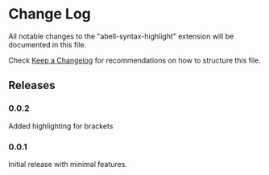 # Change Log

All notable changes to the "abell-syntax-highlight" extension will be documented in this file.

Check [Keep a Changelog](http://keepachangelog.com/) for recommendations on how to structure this file.

## Releases

### 0.0.2

Added highlighting for brackets

### 0.0.1

Initial release with minimal features.

